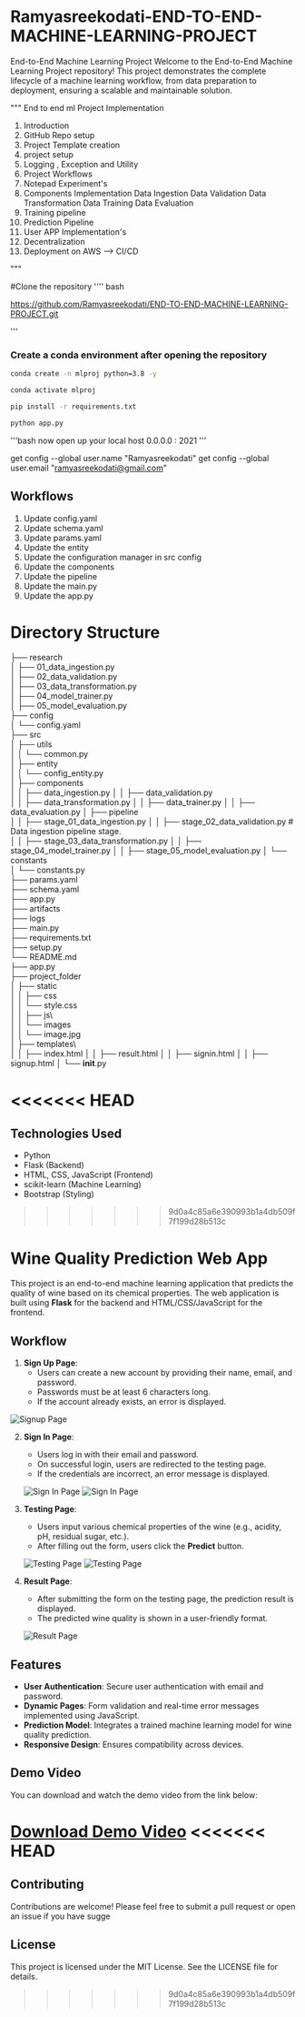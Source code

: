 # Ramyasreekodati-END-TO-END-MACHINE-LEARNING-PROJECT
End-to-End Machine Learning Project
Welcome to the End-to-End Machine Learning Project repository! This project demonstrates the complete lifecycle of a machine learning workflow, from data preparation to deployment, ensuring a scalable and maintainable solution.

""" 
End to end ml Project Implementation
1. Introduction
2. GitHub Repo setup
3. Project Template creation
4. project setup
5. Logging , Exception and Utility
6. Project Workflows
7. Notepad Experiment's
8. Components Implementation
	Data Ingestion
	Data Validation
	Data Transformation
	Data Training
	Data Evaluation
9.  Training pipeline
10. Prediction Pipeline
11. User APP Implementation's
12. Decentralization
13. Deployment on AWS --> CI/CD

"""

#Clone the repository
''''
bash

https://github.com/Ramyasreekodati/END-TO-END-MACHINE-LEARNING-PROJECT.git

'''

### Create a conda environment after opening the repository

```bash
conda create -n mlproj python=3.8 -y
```

```bash
conda activate mlproj
```

```bash
pip install -r requirements.txt
```

```bash
python app.py
```
'''bash
now open up your local host 0.0.0.0 : 2021
'''


get config --global user.name "Ramyasreekodati"
get config --global user.email "ramyasreekodati@gmail.com"

## Workflows

1. Update config.yaml
2. Update schema.yaml
3. Update params.yaml
4. Update the entity
5. Update the configuration manager in src config
6. Update the components
7. Update the pipeline 
8. Update the main.py
9. Update the app.py



# Directory Structure

├── research  
│   ├── 01_data_ingestion.py  
│   ├── 02_data_validation.py   
│   ├── 03_data_transformation.py   
│   ├── 04_model_trainer.py         
│   ├── 05_model_evaluation.py   
├── config  
│   └── config.yaml                
├── src  
│   ├── utils  
│   │   └── common.py              
│   ├── entity  
│   │   └── config_entity.py       
│   ├── components  
│   │   ├── data_ingestion.py 
│   │   ├── data_validation.py       
│   │   ├── data_transformation.py 
│   │   ├── data_trainer.py 
│   │   ├── data_evaluation.py 
│   ├── pipeline  
│   │   ├── stage_01_data_ingestion.py 
│   │   ├── stage_02_data_validation.py  # Data ingestion pipeline stage.  
│   │   ├── stage_03_data_transformation.py 
│   │   ├── stage_04_model_trainer.py 
│   │   ├── stage_05_model_evaluation.py 
│   └── constants  
│       └── constants.py          
├── params.yaml                      
├── schema.yaml                    
├── app.py                          
├── artifacts                      
├── logs                           
├── main.py                         
├── requirements.txt               
├── setup.py                        
└── README.md                        
├── app.py                           
├── project_folder\
│   ├── static\
│   │    ├── css\
│   │         └── style.css            
│   │     ├── js\                      
│   │     └── images\
│   │         └── image.jpg            
│   ├── templates\                  
│   │     ├── index.html
│   │     ├── result.html
│   │     ├── signin.html
│   │     ├── signup.html
│   └── __init__.py  

<<<<<<< HEAD
=======

## Technologies Used
- Python
- Flask (Backend)
- HTML, CSS, JavaScript (Frontend)
- scikit-learn (Machine Learning)
- Bootstrap (Styling)

>>>>>>> 9d0a4c85a6e390993b1a4db509f7f199d28b513c
# Wine Quality Prediction Web App

This project is an end-to-end machine learning application that predicts the quality of wine based on its chemical properties. The web application is built using **Flask** for the backend and HTML/CSS/JavaScript for the frontend.

## Workflow

1. **Sign Up Page**:
   - Users can create a new account by providing their name, email, and password.
   - Passwords must be at least 6 characters long.
   - If the account already exists, an error is displayed.

   
![Signup Page](project_folder/static/web_images/singup_page.png)

2. **Sign In Page**:
   - Users log in with their email and password.
   - On successful login, users are redirected to the testing page.
   - If the credentials are incorrect, an error message is displayed.

   ![Sign In Page](project_folder/static/web_images/singin_page.png)
   ![Sign In Page](project_folder/static/web_images/singin_ofter_singup.png)

3. **Testing Page**:
   - Users input various chemical properties of the wine (e.g., acidity, pH, residual sugar, etc.).
   - After filling out the form, users click the **Predict** button.

   ![Testing Page](project_folder/static/web_images/testing_page.png)
   ![Testing Page](project_folder/static/web_images/predicting_result.png)

4. **Result Page**:
   - After submitting the form on the testing page, the prediction result is displayed.
   - The predicted wine quality is shown in a user-friendly format.

   ![Result Page](project_folder/static/web_images/result_page.png)

## Features

- **User Authentication**: Secure user authentication with email and password.
- **Dynamic Pages**: Form validation and real-time error messages implemented using JavaScript.
- **Prediction Model**: Integrates a trained machine learning model for wine quality prediction.
- **Responsive Design**: Ensures compatibility across devices.


## Demo Video

You can download and watch the demo video from the link below:

[Download Demo Video](https://github.com/Ramyasreekodati/END-TO-END-MACHINE-LEARNING-PROJECT/blob/main/project_folder/static/web_images/Demo%20vedio.mp4)
<<<<<<< HEAD
=======


## Contributing
Contributions are welcome! Please feel free to submit a pull request or open an issue if you have sugge

## License
This project is licensed under the MIT License. See the LICENSE file for details.









>>>>>>> 9d0a4c85a6e390993b1a4db509f7f199d28b513c












